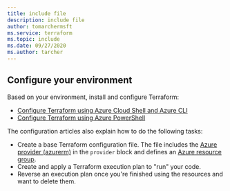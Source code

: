 ```yaml
---
title: include file
description: include file
author: tomarchermsft
ms.service: terraform
ms.topic: include
ms.date: 09/27/2020
ms.author: tarcher
---
```


## Configure your environment

Based on your environment, install and configure Terraform:

- [Configure Terraform using Azure Cloud Shell and Azure CLI](get-started-cloud-shell.md)
- [Configure Terraform using Azure PowerShell](get-started-powershell.md)

The configuration articles also explain how to do the following tasks:

- Create a base Terraform configuration file. The file includes the [Azure provider (azurerm)](https://www.terraform.io/docs/providers/azurerm/index.html) in the `provider` block and defines an [Azure resource group](/azure/azure-resource-manager/management/manage-resource-groups-portal#what-is-a-resource-group).
- Create and apply a Terraform execution plan to "run" your code.
- Reverse an execution plan once you're finished using the resources and want to delete them.
